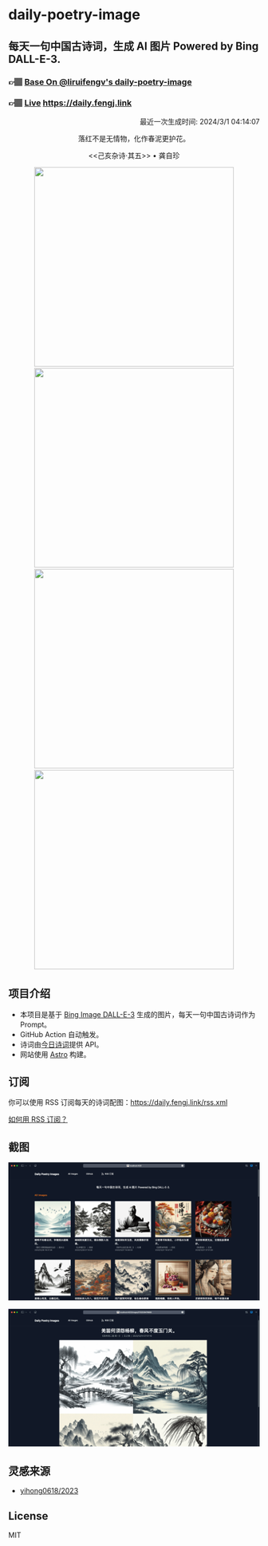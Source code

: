 
# daily-poetry-image

## 每天一句中国古诗词，生成 AI 图片 Powered by Bing DALL-E-3.

### 👉🏽 [Base On @liruifengv's daily-poetry-image](https://github.com/liruifengv/daily-poetry-image)

### 👉🏽 [Live](https://daily.fengj.link) https://daily.fengj.link

<p align="right">
  最近一次生成时间: 2024/3/1 04:14:07
</p>
<p align="center">
落红不是无情物，化作春泥更护花。
</p>
<p align="center">
<<己亥杂诗·其五>> • 龚自珍
</p>
<p align="center">
<img src="https://tse1.mm.bing.net/th/id/OIG1.R6tL4cZdxYTBfOam0Wsk" height="400" width="400" />
<img src="https://tse4.mm.bing.net/th/id/OIG1.XlkKZZGs_6Z3_VlNWpzu" height="400" width="400" />
<img src="https://tse2.mm.bing.net/th/id/OIG1.efwHCY8EcO9FSMHSJEG4" height="400" width="400" />
<img src="https://tse2.mm.bing.net/th/id/OIG1.wUEOEkdOZryQKl9.pwqd" height="400" width="400" />
</p>

## 项目介绍

-   本项目是基于 [Bing Image DALL-E-3](https://www.bing.com/images/create) 生成的图片，每天一句中国古诗词作为 Prompt。
-   GitHub Action 自动触发。
-   诗词由[今日诗词](https://www.jinrishici.com/)提供 API。
-   网站使用 [Astro](https://astro.build) 构建。

## 订阅

你可以使用 RSS 订阅每天的诗词配图：https://daily.fengj.link/rss.xml

[如何用 RSS 订阅？](https://zhuanlan.zhihu.com/p/55026716)

## 截图

![图片列表](./screenshots/Snipaste_2023-12-28_21-00-26.png)

![图片详情](./screenshots/Snipaste_2023-12-28_21-00-53.png)

## 灵感来源

-   [yihong0618/2023](https://github.com/yihong0618/2023)

## License

MIT
